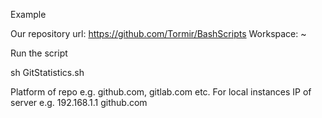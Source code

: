 Example

Our repository url: https://github.com/Tormir/BashScripts
Workspace: ~

Run the script

sh GitStatistics.sh

Platform of repo e.g. github.com, gitlab.com etc. For local instances IP of server e.g. 192.168.1.1
github.com


